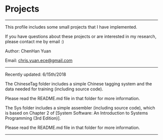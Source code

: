 # Projects

*****************************************************************

This profile includes some small projects that I have implemented.

If you have questions about these projects or are interested in my research, please contact me by email :)

Author: ChenHan Yuan

Email: chris.yuan.ece@gmail.com

*****************************************************************

Recently updated: 6/15th/2018

The ChineseTag folder includes a simple Chinese tagging system and the data needed for training (including source code). 

Please read the README.md file in that folder for more information.

The Sys folder includes a simple assembler (including source code), which is based on Chapter 2 of [System Software: An Introduction to Systems Programming (3rd Edition)].

Please read the README.md file in that folder for more information.

*****************************************************************
